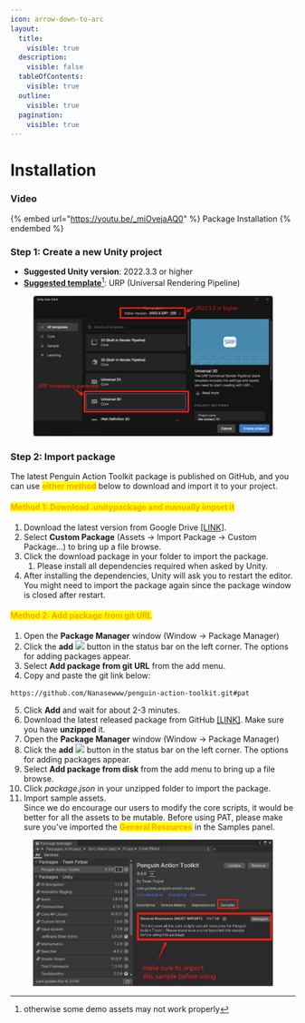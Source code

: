 ```yaml
---
icon: arrow-down-to-arc
layout:
  title:
    visible: true
  description:
    visible: false
  tableOfContents:
    visible: true
  outline:
    visible: true
  pagination:
    visible: true
---
```


# Installation

### Video

{% embed url="https://youtu.be/_miOvejaAQ0" %}
Package Installation
{% endembed %}

### Step 1: Create a new Unity project

* **Suggested Unity version**: 2022.3.3 or higher
* [**Suggested template**](#user-content-fn-1)[^1]: URP (Universal Rendering Pipeline)

<figure><img src="../.gitbook/assets/1730945956416.png" alt=""><figcaption></figcaption></figure>

### Step 2: Import package

The latest Penguin Action Toolkit package is published on GitHub, and you can use <mark style="color:orange;">**either method**</mark> below to download and import it to your project.

#### <mark style="color:orange;">Method 1: Download .unitypackage and manually import it</mark>

1. Download the latest version from Google Drive [\[LINK\]](https://drive.google.com/file/d/1Sp7p73hsIoRcBWUbqNYC71ZPdxaxVNWL/view?usp=sharing).
2. Select **Custom Package** (Assets -> Import Package -> Custom Package...) to bring up a file browse.
3. Click the download package in your folder to import the package.
   1. Please install all dependencies required when asked by Unity.
4. After installing the dependencies, Unity will ask you to restart the editor. You might need to import the package again since the package window is closed after restart.&#x20;

#### <mark style="color:orange;">Method 2: Add package from git URL</mark>

1. Open the **Package Manager** window (Window -> Package Manager)
2. Click the **add** ![](https://docs.unity3d.com/2022.3/Documentation/uploads/Main/iconAdd.png) button in the status bar on the left corner. The options for adding packages appear.
3. Select **Add package from git URL** from the add menu.
4. Copy and paste the git link below:

```
https://github.com/Nanasewww/penguin-action-toolkit.git#pat
```

5. Click **Add** and wait for about 2-3 minutes.&#x20;
6. Download the latest released package from GitHub [\[LINK\]](https://github.com/Nanasewww/penguin-action-toolkit). Make sure you have **unzipped** it.
7. Open the **Package Manager** window (Window -> Package Manager)
8. Click the **add** ![](https://docs.unity3d.com/2022.3/Documentation/uploads/Main/iconAdd.png) button in the status bar on the left corner. The options for adding packages appear.
9. Select **Add package from disk** from the add menu to bring up a file browse.&#x20;
10. Click _package.json_ in your unzipped folder to import the package.&#x20;
11. Import sample assets. \
    Since we do encourage our users to modify the core scripts, it would be better for all the assets to be mutable. Before using PAT, please make sure you've imported the <mark style="color:orange;">**General Resources**</mark> in the Samples panel.&#x20;

<figure><img src="../.gitbook/assets/image (70).png" alt=""><figcaption></figcaption></figure>



[^1]: otherwise some demo assets may not work properly
